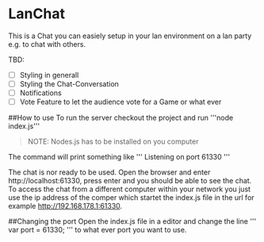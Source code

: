 # LanChat
This is a Chat you can easiely setup in your lan environment on a lan party e.g. to chat with others.

TBD:
- [ ] Styling in generall
- [ ] Styling the Chat-Conversation
- [ ] Notifications
- [ ] Vote Feature to let the audience vote for a Game or what ever

##How to use
To run the server checkout the project and run '''node index.js''' 
>NOTE: Nodes.js has to be installed on you computer

The command will print something like
''' Listening on port 61330 '''

The chat is nor ready to be used. Open the browser and enter http://localhost:61330, press enter and you should be able to see the chat.
To access the chat from a different computer within your network you just use the ip address of the comper which startet the index.js file in the url for example http://192.168.178.1:61330. 

##Changing the port
Open the index.js file in a editor and change the line ''' var port = 61330; ''' to what ever port you want to use.
